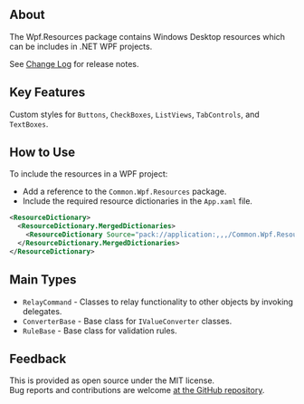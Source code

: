 ## About
The Wpf.Resources package contains Windows Desktop resources which can be includes in .NET WPF projects.

See [Change Log](https://github.com/KevinDHeath/NuGetPackages/blob/main/src/Wpf/Resources/README.md) for release notes.

## Key Features
Custom styles for `Buttons`, `CheckBoxes`, `ListViews`, `TabControls`, and `TextBoxes`.

## How to Use
To include the resources in a WPF project:
- Add a reference to the `Common.Wpf.Resources` package.
- Include the required resource dictionaries in the `App.xaml` file.

```xml
<ResourceDictionary>
  <ResourceDictionary.MergedDictionaries>
    <ResourceDictionary Source="pack://application:,,,/Common.Wpf.Resources;component/Themes/Common.xaml"/>
  </ResourceDictionary.MergedDictionaries>
</ResourceDictionary>
```

## Main Types
- `RelayCommand` - Classes to relay functionality to other objects by invoking delegates.
- `ConverterBase` - Base class for `IValueConverter` classes.
- `RuleBase` - Base class for validation rules.

## Feedback
This is provided as open source under the MIT license.\
Bug reports and contributions are welcome [at the GitHub repository](https://github.com/KevinDHeath/NuGetPackages).